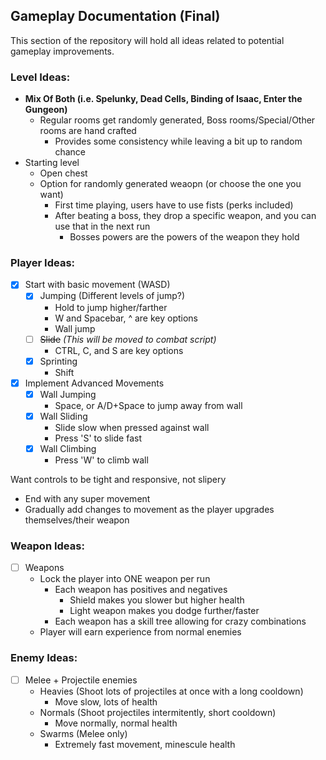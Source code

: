 ## Gameplay Documentation (Final)

This section of the repository will hold all ideas related to potential gameplay improvements. 

### Level Ideas:     
- **Mix Of Both (i.e. Spelunky, Dead Cells, Binding of Isaac, Enter the Gungeon)** 
    - Regular rooms get randomly generated, Boss rooms/Special/Other rooms are hand crafted 
        - Provides some consistency while leaving a bit up to random chance
- Starting level 
  - Open chest
  - Option for randomly generated weaopn (or choose the one you want)
    - First time playing, users have to use fists (perks included)
    - After beating a boss, they drop a specific weapon, and you can use that in the next run
      - Bosses powers are the powers of the weapon they hold   

### Player Ideas:

- [X] Start with basic movement (WASD) 
   - [X] Jumping (Different levels of jump?)
     - Hold to jump higher/farther 
     - W and Spacebar, ^ are key options
     - Wall jump
   - [ ] ~~Slide~~ _(This will be moved to combat script)_
     - CTRL, C, and S are key options 
   - [X] Sprinting
     - Shift 
      
-  [X] Implement Advanced Movements
   - [X] Wall Jumping
     - Space, or A/D+Space to jump away from wall
   - [X] Wall Sliding 
     - Slide slow when pressed against wall
     - Press 'S' to slide fast
   - [X] Wall Climbing
     - Press 'W' to climb wall
      
Want controls to be tight and responsive, not slipery 
  - End with any super movement
  - Gradually add changes to movement as the player upgrades themselves/their weapon

### Weapon Ideas:

- [ ] Weapons
  - Lock the player into ONE weapon per run
    - Each weapon has positives and negatives 
      - Shield makes you slower but higher health  
      - Light weapon makes you dodge further/faster
    - Each weapon has a skill tree allowing for crazy combinations
  - Player will earn experience from normal enemies



### Enemy Ideas:

- [ ] Melee + Projectile enemies
    - Heavies (Shoot lots of projectiles at once with a long cooldown)
        - Move slow, lots of health
    - Normals (Shoot projectiles intermitently, short cooldown)
        - Move normally, normal health
    - Swarms (Melee only)
        - Extremely fast movement, minescule health 
 
